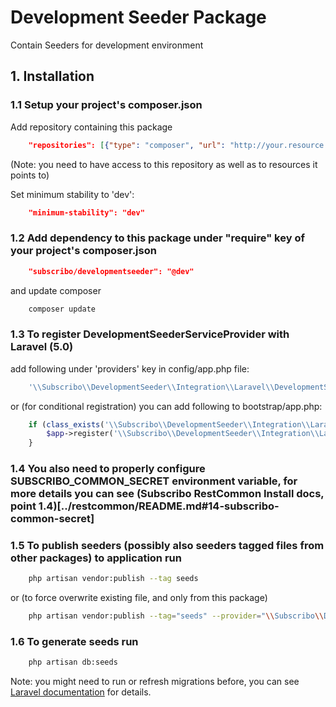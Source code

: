 # Development Seeder Package

Contain Seeders for development environment

## 1. Installation

### 1.1 Setup your project's composer.json

Add repository containing this package

```json
    "repositories": [{"type": "composer", "url": "http://your.resource.url"}],
```

(Note: you need to have access to this repository as well as to resources it points to)

Set minimum stability to 'dev':

```json
    "minimum-stability": "dev"
```

### 1.2 Add dependency to this package under "require" key of your project's composer.json

```json
    "subscribo/developmentseeder": "@dev"
```

and update composer

```sh
    composer update
```

### 1.3 To register DevelopmentSeederServiceProvider with Laravel (5.0)

add following under 'providers' key in config/app.php file:

```php
    '\\Subscribo\\DevelopmentSeeder\\Integration\\Laravel\\DevelopmentSeederServiceProvider',
```

or (for conditional registration) you can add following to bootstrap/app.php:

```php
    if (class_exists('\\Subscribo\\DevelopmentSeeder\\Integration\\Laravel\\DevelopmentSeederServiceProvider')) {
        $app->register('\\Subscribo\\DevelopmentSeeder\\Integration\\Laravel\\DevelopmentSeederServiceProvider');
    }
```

### 1.4 You also need to properly configure SUBSCRIBO_COMMON_SECRET environment variable, for more details you can see (Subscribo RestCommon Install docs, point 1.4)[../restcommon/README.md#14-subscribo-common-secret]

### 1.5 To publish seeders (possibly also seeders tagged files from other packages) to application run

```sh
    php artisan vendor:publish --tag seeds
```

or (to force overwrite existing file, and only from this package)

```sh
    php artisan vendor:publish --tag="seeds" --provider="\\Subscribo\\DevelopmentSeeder\\Integration\\Laravel\\DevelopmentSeederServiceProvider" --force
```


### 1.6 To generate seeds run

```sh
    php artisan db:seeds
```

Note: you might need to run or refresh migrations before, you can see [Laravel documentation](http://laravel.com/docs/5.0/migrations) for details.
